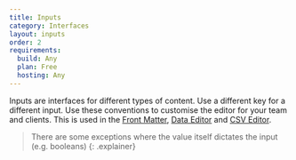 ```yaml
---
title: Inputs
category: Interfaces
layout: inputs
order: 2
requirements:
  build: Any
  plan: Free
  hosting: Any
---
```


Inputs are interfaces for different types of content. Use a different key for a different input. Use these conventions to customise the editor for your team and clients. This is used in the [Front Matter](/editing/editors/front-matter-editor/), [Data Editor](/editing/editors/data-editor/) and [CSV Editor](/editing/editors/csv-editor/).

> There are some exceptions where the value itself dictates the input (e.g. booleans)
{: .explainer}
